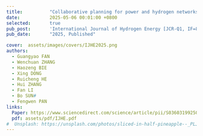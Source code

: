 ```yaml
---
title:          "Collaborative planning for power and hydrogen networks considering hydrogen pipeline slow dynamic and pipe storage characteristics"
date:           2025-05-06 00:01:00 +0800
selected:       true
pub_post:       'International Journal of Hydrogen Energy [JCR-Q1, IF=8.1]'
pub_date:       "2025, Published"

cover:  assets/images/covers/IJHE2025.png
authors:
  - Guangyao FAN
  - Wenchuan ZHANG
  - Haozeng BIE
  - Xing DONG
  - Ruicheng HE
  - Hui ZHANG
  - Fan LI
  - Bo SUN#
  - Fengwen PAN
links:
  Paper: https://www.sciencedirect.com/science/article/pii/S0360319925016489
  pdf: assets/pdf/IJHE.pdf
#  Unsplash: https://unsplash.com/photos/sliced-in-half-pineapple--_PLJZmHZzk
---
```

